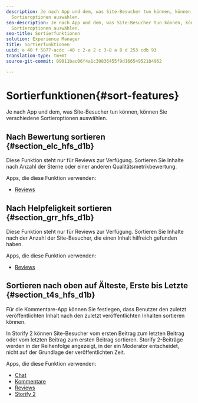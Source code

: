 ```yaml
---
description: Je nach App und dem, was Site-Besucher tun können, können Sie verschiedene
  Sortieroptionen auswählen.
seo-description: Je nach App und dem, was Site-Besucher tun können, können Sie verschiedene
  Sortieroptionen auswählen.
seo-title: Sortierfunktionen
solution: Experience Manager
title: Sortierfunktionen
uuid: e 40 f 5877-acdc -48 c 2-a 2 c 3-8 a 8 d 253 cdb 93
translation-type: tm+mt
source-git-commit: 09011bac06f4a1c39836455f9d16654952184962

---
```



# Sortierfunktionen{#sort-features}

Je nach App und dem, was Site-Besucher tun können, können Sie verschiedene Sortieroptionen auswählen.

## Nach Bewertung sortieren {#section_elc_hfs_d1b}

Diese Funktion steht nur für Reviews zur Verfügung. Sortieren Sie Inhalte nach Anzahl der Sterne oder einer anderen Qualitätsmetrikbewertung.

Apps, die diese Funktion verwenden:

* [Reviews](/help/using/c-about-apps/c-reviews-app/c-reviews-app.md#c_reviews_app)

## Nach Helpfeligkeit sortieren {#section_grr_hfs_d1b}

Diese Funktion steht nur für Reviews zur Verfügung. Sortieren Sie Inhalte nach der Anzahl der Site-Besucher, die einen Inhalt hilfreich gefunden haben.

Apps, die diese Funktion verwenden:

* [Reviews](/help/using/c-about-apps/c-reviews-app/c-reviews-app.md#c_reviews_app)

## Sortieren nach oben auf Älteste, Erste bis Letzte {#section_t4s_hfs_d1b}

Für die Kommentare-App können Sie festlegen, dass Benutzer den zuletzt veröffentlichten Inhalt nach den zuletzt veröffentlichten Inhalten sortieren können.

In Storify 2 können Site-Besucher vom ersten Beitrag zum letzten Beitrag oder vom letzten Beitrag zum ersten Beitrag sortieren. Storify 2-Beiträge werden in der Reihenfolge angezeigt, in der ein Moderator entscheidet, nicht auf der Grundlage der veröffentlichten Zeit.

Apps, die diese Funktion verwenden:

* [Chat](/help/using/c-about-apps/c-chat-app/c-chat-app.md#c_chat_app)
* [Kommentare](/help/using/c-about-apps/c-comments/c-comments.md)
* [Reviews](/help/using/c-about-apps/c-reviews-app/c-reviews-app.md#c_reviews_app)
* [Storify 2](/help/using/c-about-apps/c-storify2/c-storify2.md#c_storify2)

